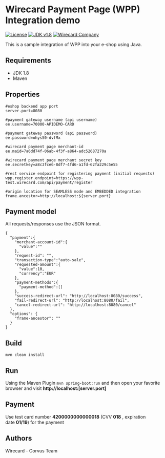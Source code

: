 # Wirecard Payment Page (WPP) Integration demo

[![License](https://img.shields.io/badge/license-GPLv3-blue.svg)](https://raw.githubusercontent.com/wirecard/wpp-integration-demo-java/master/LICENSE)
[![JDK v1.8](https://img.shields.io/badge/Java-v1.8-orange.svg)](http://www.java.com/)
[![Wirecard Company](https://img.shields.io/badge/Wirecard-Company-blue.svg)](https://www.wirecard.com/)

This is a sample integration of WPP into your e-shop using Java. 

## Requirements

* JDK 1.8
* Maven

## Properties

```
#eshop backend app port
server.port=8080

#payment gateway username (api username)
ee.username=70000-APIDEMO-CARD

#payment gateway password (api password)
ee.password=ohysS0-dvfMx

#wirecard payment page merchant-id
ee.maid=7a6dd74f-06ab-4f3f-a864-adc52687270a

#wirecard payment page merchant secret key
ee.secretkey=a8c3fce6-8df7-4fd6-a1fd-62fa229c5e55

#rest service endpoint for registering payment (initial requests)
wpp.register.endpoint=https://wpp-test.wirecard.com/api/payment/register

#origin location for SEAMLESS mode and EMBEDDED integration
frame.ancestor=http://localhost:${server.port}
```

## Payment model

All requests/responses use the JSON format.

```
{
  "payment":{
    "merchant-account-id":{
      "value":""
    },
    "request-id": "",
    "transaction-type":"auto-sale",
    "requested-amount":{
      "value":10,
      "currency":"EUR"
    },
    "payment-methods":{
      "payment-method":[]
    },
    "success-redirect-url": "http://localhost:8080/success",
    "fail-redirect-url": "http://localhost:8080/fail",
    "cancel-redirect-url": "http://localhost:8080/cancel"
  },
  "options": {
    "frame-ancestor": ""
  }
}
```

## Build

``mvn clean install``

## Run

Using the Maven Plugin
``mvn spring-boot:run`` and then open your favorite browser and visit **http://localhost:[server.port]**

## Payment

Use test card number **4200000000000018** (CVV **018** , expiration date **01/19**) for the payment

## Authors
Wirecard - Corvus Team
